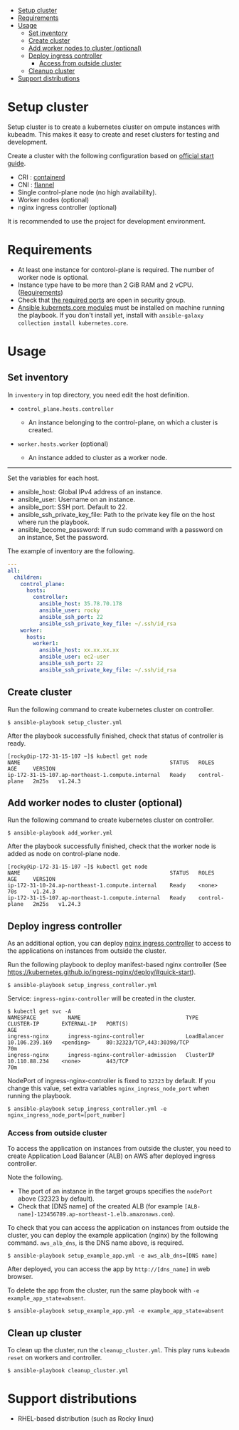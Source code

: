 
<!-- @import "[TOC]" {cmd="toc" depthFrom=1 depthTo=6 orderedList=false} -->

<!-- code_chunk_output -->

- [Setup cluster](#setup-cluster)
- [Requirements](#requirements)
- [Usage](#usage)
  - [Set inventory](#set-inventory)
  - [Create cluster](#create-cluster)
  - [Add worker nodes to cluster (optional)](#add-worker-nodes-to-cluster-optional)
  - [Deploy ingress controller](#deploy-ingress-controller)
    - [Access from outside cluster](#access-from-outside-cluster)
  - [Cleanup cluster](#cleanup-cluster)
- [Support distributions](#support-distributions)

<!-- /code_chunk_output -->


# Setup cluster
Setup cluster is to create a kubernetes cluster on ompute instances with kubeadm. This makes it easy to create and reset clusters for testing and development.


Create a cluster with the following configuration based on [official start guide](https://kubernetes.io/docs/setup/production-environment/tools/kubeadm/create-cluster-kubeadm/).

- CRI : [containerd](https://kubernetes.io/docs/setup/production-environment/container-runtimes/#containerd)
- CNI : [flannel](https://github.com/flannel-io/flannel)
- Single control-plane node (no high availability).
- Worker nodes (optional)
- nginx ingress controller (optional)

It is recommended to use the project for development environment.


# Requirements
- At least one instance for contorol-plane is required. The number of worker node is optional.
- Instance type have to be more than 2 GiB RAM and 2 vCPU. ([Requirements](https://kubernetes.io/docs/setup/production-environment/tools/kubeadm/create-cluster-kubeadm/#before-you-begin))
- Check that [the required ports](https://kubernetes.io/docs/reference/ports-and-protocols/) are open in security group.
- [Ansible kubernets.core modules](https://galaxy.ansible.com/kubernetes/core?extIdCarryOver=true&sc_cid=701f2000001OH6uAAG) must be installed on machine running the playbook. If you don't install yet, install with `ansible-galaxy collection install kubernetes.core`.


# Usage

## Set inventory
In `inventory` in top directory, you need edit the host definition.

- `control_plane.hosts.controller`
    - An instance belonging to the control-plane, on which a cluster is created.

- `worker.hosts.worker` (optional)
    - An instance added to cluster as a worker node.

---
Set the variables for each host.

- ansible_host: Global IPv4 address of an instance.
- ansible_user: Username on an instance.
- ansible_port: SSH port. Default to 22.
- ansible_ssh_private_key_file: Path to the private key file on the host where run the playbook.
- ansible_become_password: If run sudo command with a password on an instance, Set the password.


The example of inventory are the following.
```yaml
---
all:
  children:
    control_plane:
      hosts:
        controller:
          ansible_host: 35.78.70.178
          ansible_user: rocky
          ansible_ssh_port: 22
          ansible_ssh_private_key_file: ~/.ssh/id_rsa
    worker:
      hosts:
        worker1:
          ansible_host: xx.xx.xx.xx
          ansible_user: ec2-user
          ansible_ssh_port: 22
          ansible_ssh_private_key_file: ~/.ssh/id_rsa
```


## Create cluster
Run the following command to create kubernetes cluster on controller.
```
$ ansible-playbook setup_cluster.yml
```

After the playbook successfully finished, check that status of controller is ready.
```
[rocky@ip-172-31-15-107 ~]$ kubectl get node
NAME                                               STATUS   ROLES           AGE     VERSION
ip-172-31-15-107.ap-northeast-1.compute.internal   Ready    control-plane   2m25s   v1.24.3
```

## Add worker nodes to cluster (optional)

Run the following command to create kubernetes cluster on controller.
```
$ ansible-playbook add_worker.yml
```

After the playbook successfully finished, check that the worker node is added as node on control-plane node.
```
[rocky@ip-172-31-15-107 ~]$ kubectl get node
NAME                                               STATUS   ROLES           AGE     VERSION
ip-172-31-10-24.ap-northeast-1.compute.internal    Ready    <none>          70s     v1.24.3
ip-172-31-15-107.ap-northeast-1.compute.internal   Ready    control-plane   2m25s   v1.24.3
```

## Deploy ingress controller
As an additional option, you can deploy [nginx ingress controller](https://github.com/kubernetes/ingress-nginx) to access to the applications on instances from outside the cluster.

Run the following playbook to deploy manifest-based nginx controller (See https://kubernetes.github.io/ingress-nginx/deploy/#quick-start).

```
$ ansible-playbook setup_ingress_controller.yml
```

Service: `ingress-nginx-controller` will be created in the cluster.
```
$ kubectl get svc -A
NAMESPACE          NAME                                 TYPE           CLUSTER-IP       EXTERNAL-IP   PORT(S)                              AGE
ingress-nginx      ingress-nginx-controller             LoadBalancer   10.106.239.169   <pending>     80:32323/TCP,443:30398/TCP           70m
ingress-nginx      ingress-nginx-controller-admission   ClusterIP      10.110.88.234    <none>        443/TCP                              70m
```

NodePort of ingress-nginx-controller is fixed to `32323` by default. If you change this value, set extra variables `nginx_ingress_node_port` when running the playbook.
```
$ ansible-playbook setup_ingress_controller.yml -e nginx_ingress_node_port=[port_number]
```

### Access from outside cluster
To access the application on instances from outside the cluster, you need to create Application Load Balancer (ALB) on AWS after deployed ingress controller.

Note the following.

- The port of an instance in the target groups specifies the `nodePort` above (32323 by default).
- Check that [DNS name] of the created ALB (for example `[ALB-name]-123456789.ap-northeast-1.elb.amazonaws.com`).

To check that you can access the application on instances from outside the cluster, you can deploy the example application (nginx) by the following command. `aws_alb_dns`, is the DNS name above, is required.

```
$ ansible-playbook setup_example_app.yml -e aws_alb_dns=[DNS name]
```

After deployed, you can access the app by `http://[dns_name]` in web browser.


To delete the app from the cluster, run the same playbook with `-e example_app_state=absent`.
```
$ ansible-playbook setup_example_app.yml -e example_app_state=absent
```

## Clean up cluster
To clean up the cluster, run the `cleanup_cluster.yml`. This play runs `kubeadm reset` on workers and controller.

```
$ ansible-playbook cleanup_cluster.yml
```

# Support distributions
- RHEL-based distribution (such as Rocky linux)
